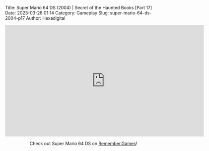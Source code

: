 Title: Super Mario 64 DS (2004) | Secret of the Haunted Books [Part 17]
Date: 2023-03-28 01:14
Category: Gameplay
Slug: super-mario-64-ds-2004-p17
Author: Hexadigital

<center><iframe src="https://www.youtube.com/embed/Y7F57IY8uMY?feature=oembed" allow="accelerometer; autoplay; encrypted-media; gyroscope; picture-in-picture" width="640" height="360" frameborder="0"></iframe>

Check out Super Mario 64 DS on [Remember.Games](https://remember.games/game/2250/super-mario-64-ds/)!</center>